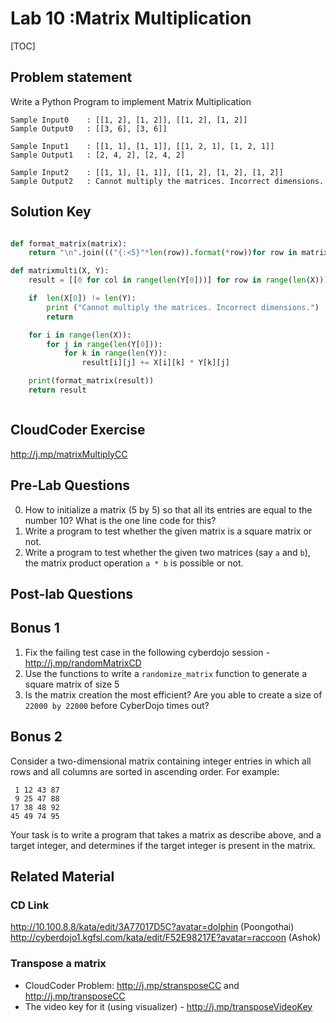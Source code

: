 # Lab 10 :Matrix Multiplication

[TOC]

## Problem statement

Write a Python Program to implement Matrix Multiplication

    Sample Input0    : [[1, 2], [1, 2]], [[1, 2], [1, 2]]
    Sample Output0   : [[3, 6], [3, 6]]

    Sample Input1    : [[1, 1], [1, 1]], [[1, 2, 1], [1, 2, 1]]
    Sample Output1   : [2, 4, 2], [2, 4, 2]

    Sample Input2    : [[1, 1], [1, 1]], [[1, 2], [1, 2], [1, 2]]
    Sample Output2   : Cannot multiply the matrices. Incorrect dimensions.

## Solution Key

```python

def format_matrix(matrix):
    return "\n".join((("{:<5}"*len(row)).format(*row))for row in matrix)

def matrixmulti(X, Y):
    result = [[0 for col in range(len(Y[0]))] for row in range(len(X))]

    if  len(X[0]) != len(Y):
        print ("Cannot multiply the matrices. Incorrect dimensions.")
        return

    for i in range(len(X)):
        for j in range(len(Y[0])):
            for k in range(len(Y)):
                result[i][j] += X[i][k] * Y[k][j]

    print(format_matrix(result))
    return result



```

## CloudCoder Exercise

http://j.mp/matrixMultiplyCC

## Pre-Lab Questions

0. How to initialize a matrix (5 by 5) so that all its entries are equal to the number 10? What is the one line code for this?
1. Write a program to test whether the given matrix is a square matrix or not.
2. Write a program to test whether the given two matrices (say `a` and `b`), the matrix product operation `a * b` is possible or not.

## Post-lab Questions

## Bonus 1

1. Fix the failing test case in the following cyberdojo session - http://j.mp/randomMatrixCD
2. Use the functions to write a `randomize_matrix` function to generate a square matrix of size 5
3. Is the matrix creation the most efficient? Are you able to create a size of `22000 by 22000` before CyberDojo times out?

## Bonus 2

Consider a two-dimensional matrix containing integer entries in which all rows and all columns are sorted in ascending order. For example:

```
 1 12 43 87
 9 25 47 88
17 38 48 92
45 49 74 95
```

Your task is to write a program that takes a matrix as describe above, and a target integer, and determines if the target integer is present in the matrix.

## Related Material

### CD Link

http://10.100.8.8/kata/edit/3A77017D5C?avatar=dolphin (Poongothai)  
http://cyberdojo1.kgfsl.com/kata/edit/F52E98217E?avatar=raccoon (Ashok)

### Transpose a matrix

- CloudCoder Problem: http://j.mp/stransposeCC and http://j.mp/transposeCC
- The video key for it (using visualizer) - http://j.mp/transposeVideoKey

